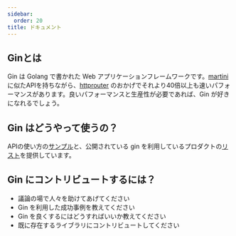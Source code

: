 ```yaml
---
sidebar:
  order: 20
title: ドキュメント
---
```


## Ginとは

Gin は Golang で書かれた Web
アプリケーションフレームワークです。[martini](https://github.com/go-martini/martini)
に似たAPIを持ちながら、[httprouter](https://github.com/julienschmidt/httprouter)
のおかげでそれより40倍以上も速いパフォーマンスがあります。良いパフォーマンスと生産性が必要であれば、Gin が好きになれるでしょう。

## Gin はどうやって使うの？

APIの使い方の[サンプル](https://github.com/gin-gonic/examples)と、公開されている gin
を利用しているプロダクトの[リスト](./users)を提供しています。

## Gin にコントリビュートするには？

- 議論の場で人々を助けてあげてください
- Gin を利用した成功事例を教えてください
- Gin を良くするにはどうすればいいか教えてください
- 既に存在するライブラリにコントリビュートしてください

